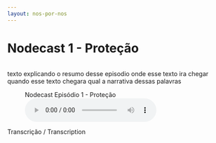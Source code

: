 ```yaml
---
layout: nos-por-nos
---
```

# Nodecast 1 - Proteção

<img src="">

texto explicando o resumo desse episodio
onde esse texto ira chegar
quando esse texto chegara
qual a narrativa dessas palavras

<figure class="audio">
  <figcaption>Nodecast Episódio 1 - Proteção</figcaption>
  <audio
    controls="controls"
    src="{{ site.baseurl }}/assets/musicas/npn_ep1_protecao.mp4">
      {{ site.unsupported }}
  </audio>
</figure>

Transcrição / Transcription

